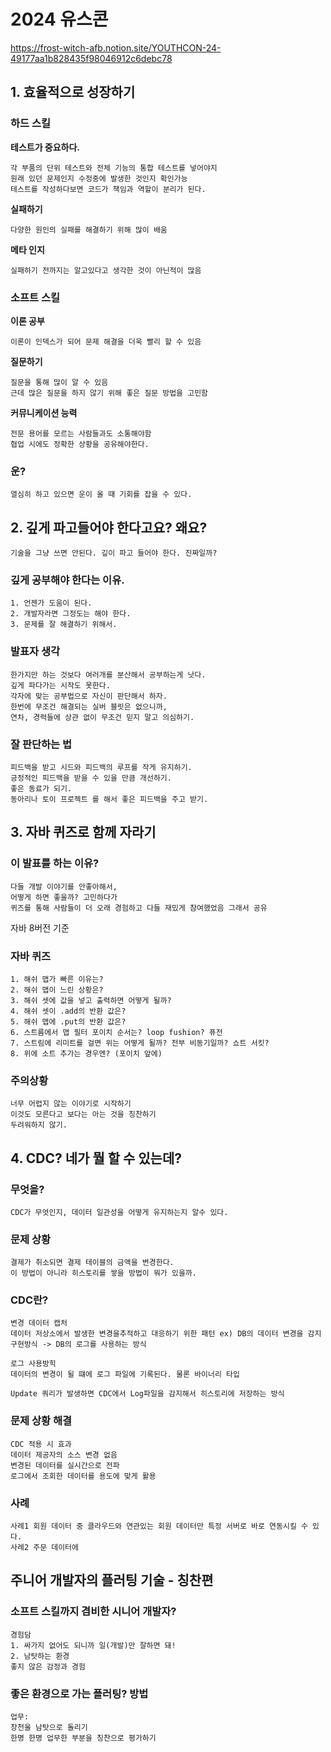 # 2024 유스콘
https://frost-witch-afb.notion.site/YOUTHCON-24-49177aa1b828435f98046912c6debc78
## 1. 효율적으로 성장하기

### 하드 스킬
__테스트가 중요하다.__

    각 부품의 단위 테스트와 전체 기능의 통합 테스트를 넣어야지
    원래 있던 문제인지 수정중에 발생한 것인지 확인가능
    테스트를 작성하다보면 코드가 책임과 역할이 분리가 된다.

__실패하기__

    다양한 원인의 실패를 해결하기 위해 많이 배움
__메타 인지__

    실패하기 전까지는 알고있다고 생각한 것이 아닌적이 많음
### 소프트 스킬
__이론 공부__

    이론이 인덱스가 되어 문제 해결을 더욱 빨리 할 수 있음

__질문하기__

    질문을 통해 많이 알 수 있음
    근데 많은 질문을 하지 않기 위해 좋은 질문 방법을 고민함

__커뮤니케이션 능력__

    전문 용어를 모르는 사람들과도 소통해야함
    협업 시에도 정확한 상황을 공유해야한다.

### 운?

    열심히 하고 있으면 운이 올 때 기회를 잡을 수 있다.

## 2. 깊게 파고들어야 한다고요? 왜요?

    기술을 그냥 쓰면 안된다. 깊이 파고 들어야 한다. 진짜일까?

### 깊게 공부해야 한다는 이유.

    1. 언젠가 도움이 된다.
    2. 개발자라면 그정도는 해야 한다.
    3. 문제를 잘 해결하기 위해서.

### 발표자 생각

    한가지만 하는 것보다 여러개를 분산해서 공부하는게 낫다.
    깊게 파다가는 시작도 못한다.
    각자에 맞는 공부법으로 자신이 판단해서 하자.
    한번에 무조건 해결되는 실버 블릿은 없으니까,
    연차, 경력들에 상관 없이 무조건 믿지 말고 의심하기.
    
### 잘 판단하는 법

    피드백을 받고 시드와 피드백의 루프를 작게 유지하기.
    긍정적인 피드백을 받을 수 있을 만큼 개선하기.
    좋은 동료가 되기.
    동아리나 토이 프로젝트 를 해서 좋은 피드백을 주고 받기.

## 3. 자바 퀴즈로 함께 자라기

### 이 발표를 하는 이유?

    다들 개발 이야기를 안좋아해서,
    어떻게 하면 좋을까? 고민하다가
    퀴즈를 통해 사람들이 더 오래 경험하고 다들 재밌게 참여했었음 그래서 공유

자바 8버전 기준
### 자바 퀴즈

    1. 해쉬 맵가 빠른 이유는?
    2. 해쉬 맵이 느린 상황은?
    3. 해쉬 셋에 값을 넣고 출력하면 어떻게 될까? 
    4. 해쉬 셋이 .add의 반환 값은?
    5. 해쉬 맵에 .put의 반환 값은?
    6. 스트름에서 맵 필터 포이치 순서는? loop fushion? 퓨전
    7. 스트림에 리미트를 걸면 위는 어떻게 될까? 전부 비동기일까? 쇼트 서킷?
    8. 위에 소트 추가는 경우엔? (포이치 앞에)
    
### 주의상황
    너무 어렵지 않는 이야기로 시작하기
    이것도 모른다고 보다는 아는 것을 칭찬하기
    두려워하지 않기.

## 4. CDC? 네가 뭘 할 수 있는데?

### 무엇을?

    CDC가 무엇인지, 데이터 일관성을 어떻게 유지하는지 알수 있다.

### 문제 상황

    결제가 취소되면 결제 테이블의 금액을 변경한다.
    이 방법이 아니라 히스토리를 쌓을 방법이 뭐가 있을까.

### CDC란?

    변경 데이터 캡처
    데이터 저상소에서 발생한 변경을추적하고 대응하기 위한 패턴 ex) DB의 데이터 변경을 감지
    구현방식 -> DB의 로그를 사용하는 방식

    로그 사용방힉
    데이터의 변경이 될 떄에 로그 파일에 기록된다. 물론 바이너리 타입
    
    Update 쿼리가 발생하면 CDC에서 Log파일을 감지해서 히스토리에 저장하는 방식

### 문제 상황 해결

    CDC 적용 시 효과
    데이터 제공자의 소스 변경 없음
    변경된 데이터를 실시간으로 전파
    로그에서 조회한 데이터를 용도에 맞게 활용


### 사례 

    사례1 회원 데이터 중 클라우드와 연관있는 회원 데이터만 특정 서버로 바로 연동시킬 수 있다.
    사례2 주문 데이터에

## 주니어 개발자의 플러팅 기술 - 칭찬편

### 소프트 스킬까지 겸비한 시니어 개발자?

    경험담
    1. 싸가지 없어도 되니까 일(개발)만 잘하면 돼!
    2. 남탓하는 환경
    좋지 않은 감정과 경험

### 좋은 환경으로 가는 플러팅? 방법

    업무:
    창천울 남탓으로 돌리기
    한명 한명 업무한 부분을 칭찬으로 평가하기
    
    